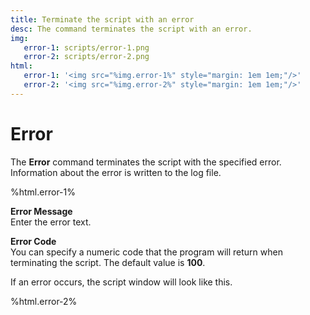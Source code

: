 ```yaml
---
title: Terminate the script with an error
desc: The command terminates the script with an error.
img:
   error-1: scripts/error-1.png
   error-2: scripts/error-2.png
html:
   error-1: '<img src="%img.error-1%" style="margin: 1em 1em;"/>'
   error-2: '<img src="%img.error-2%" style="margin: 1em 1em;"/>'
---
```

# Error

The **Error** command terminates the script with the specified error. Information about the error is written to the log file.

%html.error-1%

**Error Message**  
Enter the error text.

**Error Code**  
You can specify a numeric code that the program will return when terminating the script. The default value is **100**.

If an error occurs, the script window will look like this.

%html.error-2%
